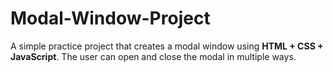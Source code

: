 # Modal-Window-Project
A simple practice project that creates a modal window using **HTML + CSS + JavaScript**.   The user can open and close the modal in multiple ways.
